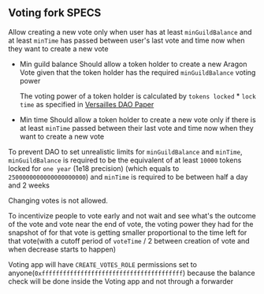 ## Voting fork SPECS

Allow creating a new vote only when user has at least `minGuildBalance` and 
at least `minTime` has passed between user's last vote and time now when they want to create a new vote
    
*   Min guild balance
    Should allow a token holder to create a new Aragon Vote 
    given that the token holder has the required `minGuildBalance` voting power
    
    The voting power of a token holder is calculated by `tokens locked` * `lock time`
    as specified in [Versailles DAO Paper](https://github.com/Versailles-heroes-com/versailles-heroes-DAO/blob/master/doc/README.md)
* Min time
    Should allow a token holder to create a new vote only if there is at least `minTime` passed between their last vote and time now when they want to create a new vote

To prevent DAO to set unrealistic limits for `minGuildBalance` and `minTime`, `minGuildBalance` is required to be the equivalent of at least `10000` tokens locked for `one year` (1e18 precision) (which equals to `2500000000000000000000`)
and `minTime` is required to be between half a day and 2 weeks

Changing votes is not allowed.

To incentivize people to vote early and not wait and see what's the outcome of the vote and vote near the end of vote,
the voting power they had for the snapshot of for that vote is getting smaller proportional to the time left for that vote(with a cutoff period of `voteTime` / 2 between creation of vote and when decrease starts to happen)

Voting app will have `CREATE_VOTES_ROLE` permissions set to anyone(`0xffffffffffffffffffffffffffffffffffffffff`) because the balance check will be done inside the Voting app and not through a forwarder